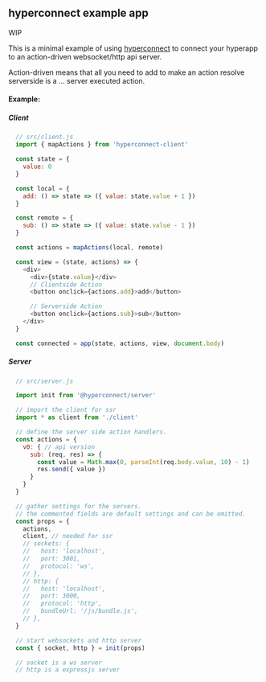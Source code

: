 ## hyperconnect example app

WIP

This is a minimal example of using [hyperconnect](https://github.com/hyperapp-connect/connect)
to connect your hyperapp to an action-driven websocket/http api server.

Action-driven means that all you need to add to make an action resolve serverside is a ... server executed action.


#### Example:

##### Client
```javascript
  // src/client.js
  import { mapActions } from 'hyperconnect-client'

  const state = {
    value: 0
  }

  const local = {
    add: () => state => ({ value: state.value + 1 })
  }

  const remote = {
    sub: () => state => ({ value: state.value - 1 })
  }

  const actions = mapActions(local, remote)

  const view = (state, actions) => {
    <div>
      <div>{state.value}</div>
      // Clientside Action
      <button onclick={actions.add}>add</button>

      // Serverside Action
      <button onclick={actions.sub}>sub</button>
    </div>
  }

  const connected = app(state, actions, view, document.body)
```

##### Server
```javascript
  // src/server.js

  import init from '@hyperconnect/server'

  // import the client for ssr
  import * as client from './client'

  // define the server side action handlers.
  const actions = {
    v0: { // api version
      sub: (req, res) => {
        const value = Math.max(0, parseInt(req.body.value, 10) - 1)
        res.send({ value })
      }
    }
  }

  // gather settings for the servers.
  // the commented fields are default settings and can be omitted.
  const props = {
    actions,
    client, // needed for ssr
    // sockets: {
    //   host: 'localhost',
    //   port: 3001,
    //   protocol: 'ws',
    // },
    // http: {
    //   host: 'localhost',
    //   port: 3000,
    //   protocol: 'http',
    //   bundleUrl: '/js/bundle.js',
    // },
  }

  // start websockets and http server
  const { socket, http } = init(props)

  // socket is a ws server
  // http is a expressjs server
```
